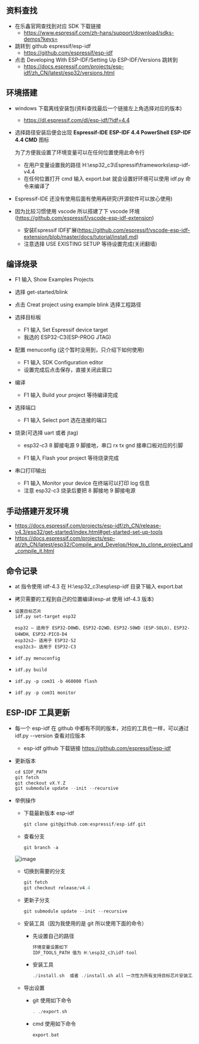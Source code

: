 ## 资料查找

- 在乐鑫官网查找到对应 SDK 下载链接
  - https://www.espressif.com/zh-hans/support/download/sdks-demos?keys=
- 跳转到 github espressif/esp-idf
  - https://github.com/espressif/esp-idf
- 点击 Developing With ESP-IDF/Setting Up ESP-IDF/Versions 跳转到
  - https://docs.espressif.com/projects/esp-idf/zh_CN/latest/esp32/versions.html

## 环境搭建

- windows 下载离线安装包(资料查找最后一个链接左上角选择对应的版本)

  - https://dl.espressif.com/dl/esp-idf/?idf=4.4

- 选择路径安装后便会出现 **Espressif-IDE**      **ESP-IDF 4.4 PowerShell**      **ESP-IDF 4.4 CMD** 图标

  为了方便我设置了环境变量可以在任何位置使用此命令行

  - 在用户变量设置我的路径 H:\esp32_c3\Espressif\frameworks\esp-idf-v4.4
  - 在任何位置打开 cmd 输入 export.bat 就会设置好环境可以使用 idf.py 命令来编译了

- Espressif-IDE 还没有使用后面有使用再研究(开源软件可以放心使用)

- 因为比较习惯使用 vscode 所以搭建了下 vscode 环境(https://github.com/espressif/vscode-esp-idf-extension)

  - 安装Espressif IDF扩展(https://github.com/espressif/vscode-esp-idf-extension/blob/master/docs/tutorial/install.md)
  - 注意选择 USE EXISTING SETUP 等待设置完成(关闭翻墙)
  
  
  
## 编译烧录

- F1 输入 Show Examples Projects

- 选择 get-started/blink

- 点击 Creat project using example blink 选择工程路径

- 选择目标板
  - F1 输入 Set Espressif device target
  - 我选的 ESP32-C3(ESP-PROG JTAG)
  
- 配置 menuconfig (这个暂时没用到，只介绍下如何使用)
  - F1 输入 SDK Configuration editor
  - 设置完成后点击保存，直接关闭此窗口
  
- 编译
  - F1 输入 Build your project 等待编译完成
  
- 选择端口
  - F1 输入 Select port 选在连接的端口
  
- 烧录(可选择 uart 或者 jtag)
  
  - esp32-c3  8 脚接电源 9 脚接地，串口 rx tx gnd 接串口板对应的引脚
  
  - F1 输入  Flash your project 等待烧录完成
  
- 串口打印输出
  - F1 输入  Monitor your device 在终端可以打印 log 信息
  - 注意 esp32-c3 烧录后要把 8 脚接地 9 脚接电源

  

## 手动搭建开发环境

- https://docs.espressif.com/projects/esp-idf/zh_CN/release-v4.3/esp32/get-started/index.html#get-started-set-up-tools
- https://docs.espressif.com/projects/esp-at/zh_CN/latest/esp32/Compile_and_Develop/How_to_clone_project_and_compile_it.html

## 命令记录

- at 指令使用 idf-4.3 在 H:\esp32_c3\esp\esp-idf 目录下输入 export.bat
- 拷贝需要的工程到自己的位置编译(esp-at 使用 idf-4.3 版本)

- ```
  设置目标芯片
  idf.py set-target esp32
  
  esp32 — 适用于 ESP32-D0WD、ESP32-D2WD、ESP32-S0WD (ESP-SOLO)、ESP32-U4WDH、ESP32-PICO-D4
  esp32s2— 适用于 ESP32-S2
  esp32c3— 适用于 ESP32-C3
  ```

- ```
  idf.py menuconfig
  ```

- ```
  idf.py build
  ```

- ```
  idf.py -p com31 -b 460800 flash
  ```

- ```c
  idf.py -p com31 monitor
  ```

  

## ESP-IDF 工具更新

- 每一个 esp-idf 在 github 中都有不同的版本，对应的工具也一样，可以通过 idf.py --version 查看对应版本

  - esp-idf github 下载链接 https://github.com/espressif/esp-idf

- 更新版本

  ```c
  cd $IDF_PATH
  git fetch
  git checkout vX.Y.Z
  git submodule update --init --recursive
  ```

- 举例操作

  - 下载最新版本 esp-idf

    ```c
    git clone git@github.com:espressif/esp-idf.git
    ```
  
  
  - 查看分支
  
    ```c
    git branch -a
    ```
  ![image](https://user-images.githubusercontent.com/38969209/174028600-7d6df7d8-fae3-4c0b-8f82-5520643d7110.png)

  - 切换到需要的分支
  
    ```c
    git fetch
    git checkout release/v4.4
    ```
  
  - 更新子分支
  
    ```c
    git submodule update --init --recursive
    ```
  
  - 安装工具（因为我使用的是 git 所以使用下面的命令）
  
    - 先设置自己的路径
  
      ```c
      环境变量设置如下
      IDF_TOOLS_PATH 值为 H:\esp32_c3\idf-tool
      ```
  
    - 安装工具
  
      ```c
      ./install.sh  或者 ./install.sh all 一次性为所有支持目标芯片安装工具
      ```
  
      
  
  - 导出设置
  
    - git 使用如下命令
  
      ```c
      . ./export.sh
      ```
      
     - cmd 使用如下命令
    
       ```c
       export.bat
       ```
    
       



